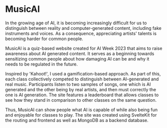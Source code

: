 # MusicAI

In the growing age of AI, it is becoming increasingly difficult for us to distinguish between reality and computer-generated content, including fake instruments and voices. As a consequence, appreciating artists' talents is becoming harder for common people.
    
MusicAI is a quiz-based website created for AI Week 2023 that aims to raise awareness about AI generated content. It serves as a beginning towards sensitizing common people about how damaging AI can be and why it needs to be regulated in the future.

Inspired by 'Kahoot!', I used a gamification-based approach. As part of this, each class collectively competed to distinguish between AI-generated and real music. Participants listen to two samples of songs, one which is AI generated and the other being by real artists, and then must correctly the one is AI generation. The site features a leaderboard that allows classes to see how they stand in comparison to other classes on the same question. 

Thus, MusicAI can show people what AI is capable of while also being fun and enjoyable for classes to play. The site was created using SvelteKit for the routing and frontend as well as MongoDB as a backend database.
